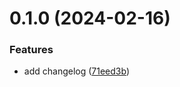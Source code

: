 # 0.1.0 (2024-02-16)


### Features

* add changelog ([71eed3b](https://github.com/ellenmir/greetings-ci/commit/71eed3bf25e497bd68147d92b22054e920ffe3d5))



